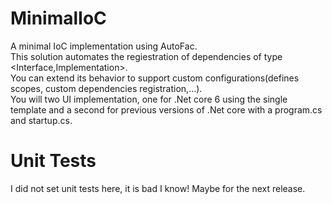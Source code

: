 # MinimalIoC
A minimal IoC implementation using AutoFac.  
This solution automates the regiestration of dependencies of type <Interface,Implementation>.  
You can extend its behavior to support custom configurations(defines scopes, custom dependencies registration,...).  
You will two UI implementation, one for .Net core 6 using the single template and a second for previous versions of .Net core with a program.cs and startup.cs.  
# Unit Tests
I did not set unit tests here, it is bad I know! Maybe for the next release.
